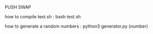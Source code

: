 PUSH SWAP

how to compile test.sh :
bash test.sh

how to generate a random numbers :
python3 generator.py (number)

